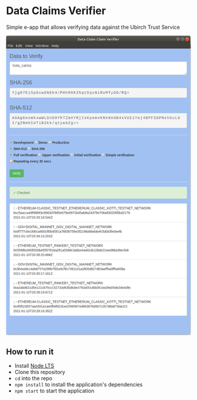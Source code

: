# Data Claims Verifier

Simple e-app that allows verifying data against the Ubirch Trust Service

![screenshot](data_claims.png)

## How to run it

- Install [Node LTS](https://nodejs.org)
- Clone this repository
- `cd` into the repo  
- `npm install` to install the application's dependencies
- `npm start` to start the application
